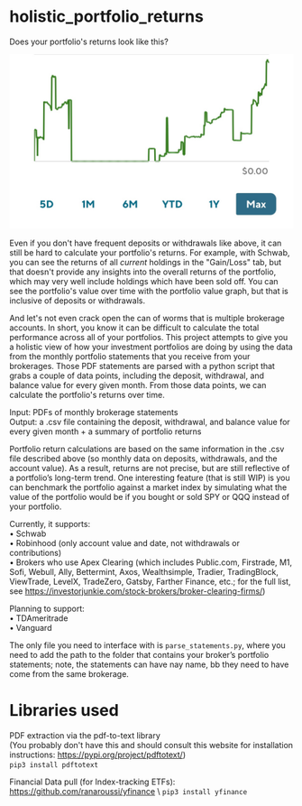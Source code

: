 # holistic_portfolio_returns

Does your portfolio's returns look like this?

![A very odd looking returns chart as a result of a complete withdrawal followed by deposits](assets/example_return.jpg)

Even if you don't have frequent deposits or withdrawals like above, it can still be hard to calculate your portfolio's returns. For example, with Schwab, you can see the returns of all *current* holdings in the "Gain/Loss" tab, but that doesn't provide any insights into the overall returns of the portfolio, which may very well include holdings which have been sold off. You can see the portfolio's value over time with the portfolio value graph, but that is inclusive of deposits or withdrawals.

And let's not even crack open the can of worms that is multiple brokerage accounts. In short, you know it can be difficult to calculate the total performance across all of your portfolios. This project attempts to give you a holistic view of how your investment portfolios are doing by using the data from the monthly portfolio statements that you receive from your brokerages. Those PDF statements are parsed with a python script that grabs a couple of data points, including the deposit, withdrawal, and balance value for every given month. From those data points, we can calculate the portfolio's returns over time.

Input: PDFs of monthly brokerage statements \
Output: a .csv file containing the deposit, withdrawal, and balance value for every given month + a summary of portfolio returns

Portfolio return calculations are based on the same information in the .csv file described above (so monthly data on deposits, withdrawals, and the account value). As a result, returns are not precise, but are still reflective of a portfolio’s long-term trend. One interesting feature (that is still WIP) is you can benchmark the portfolio against a market index by simulating what the value of the portfolio would be if you bought or sold SPY or QQQ instead of your portfolio.

Currently, it supports: \
• Schwab \
• Robinhood (only account value and date, not withdrawals or contributions) \
• Brokers who use Apex Clearing (which includes Public.com, Firstrade, M1, Sofi, Webull, Ally, Bettermint, Axos, Wealthsimple, Tradier, TradingBlock, ViewTrade, LevelX, TradeZero, Gatsby, Farther Finance, etc.; for the full list, see https://investorjunkie.com/stock-brokers/broker-clearing-firms/)

Planning to support: \
• TDAmeritrade \
• Vanguard

The only file you need to interface with is `parse_statements.py`, where you need to add the path to the folder that contains your broker’s portfolio statements; note, the statements can have nay name, bb they need to have come from the same brokerage.




# Libraries used

PDF extraction via the pdf-to-text library \
(You probably don't have this and should consult this website for installation instructions: https://pypi.org/project/pdftotext/) \
`pip3 install pdftotext`

Financial Data pull (for Index-tracking ETFs):
https://github.com/ranaroussi/yfinance \ 
`pip3 install yfinance`
